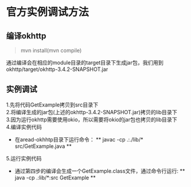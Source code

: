 # 官方实例调试方法

## 编译okhttp
> mvn install(mvn compile)

通过编译会在相应的module目录的target目录下生成jar包，我们用到okhttp/target/okhttp-3.4.2-SNAPSHOT.jar

## 实例调试

> 
1.先将代码GetExample拷贝到src目录下  
2.将编译生成的jar包(上述的okhttp-3.4.2-SNAPSHOT.jar)拷贝的lib目录下  
3.因为运行okhttp需要使用okio，所以需要将okio的jar包也拷贝的lib目录下  
4.编译实例代码
 + 在aread-okhhtp目录下运行命令： ** javac -cp .:./lib/* src/GetExample.java **  
> 
5.运行实例代码
 + 通过第四步的编译会生成一个GetExample.class文件，通过命令行运行: ** java -cp .:lib/*:src GetExample **  

